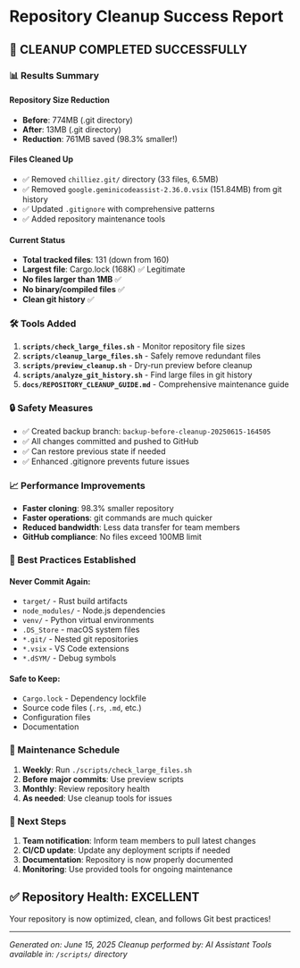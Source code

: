 # Repository Cleanup Success Report

## 🎉 CLEANUP COMPLETED SUCCESSFULLY

### 📊 Results Summary

#### Repository Size Reduction
- **Before**: 774MB (.git directory)
- **After**: 13MB (.git directory)
- **Reduction**: 761MB saved (98.3% smaller!)

#### Files Cleaned Up
- ✅ Removed `chilliez.git/` directory (33 files, 6.5MB)
- ✅ Removed `google.geminicodeassist-2.36.0.vsix` (151.84MB) from git history
- ✅ Updated `.gitignore` with comprehensive patterns
- ✅ Added repository maintenance tools

#### Current Status
- **Total tracked files**: 131 (down from 160)
- **Largest file**: Cargo.lock (168K) ✅ Legitimate
- **No files larger than 1MB** ✅
- **No binary/compiled files** ✅
- **Clean git history** ✅

### 🛠️ Tools Added

1. **`scripts/check_large_files.sh`** - Monitor repository file sizes
2. **`scripts/cleanup_large_files.sh`** - Safely remove redundant files  
3. **`scripts/preview_cleanup.sh`** - Dry-run preview before cleanup
4. **`scripts/analyze_git_history.sh`** - Find large files in git history
5. **`docs/REPOSITORY_CLEANUP_GUIDE.md`** - Comprehensive maintenance guide

### 🔒 Safety Measures

- ✅ Created backup branch: `backup-before-cleanup-20250615-164505`
- ✅ All changes committed and pushed to GitHub
- ✅ Can restore previous state if needed
- ✅ Enhanced .gitignore prevents future issues

### 📈 Performance Improvements

- **Faster cloning**: 98.3% smaller repository
- **Faster operations**: git commands are much quicker
- **Reduced bandwidth**: Less data transfer for team members
- **GitHub compliance**: No files exceed 100MB limit

### 🎯 Best Practices Established

#### Never Commit Again:
- `target/` - Rust build artifacts
- `node_modules/` - Node.js dependencies  
- `venv/` - Python virtual environments
- `.DS_Store` - macOS system files
- `*.git/` - Nested git repositories
- `*.vsix` - VS Code extensions
- `*.dSYM/` - Debug symbols

#### Safe to Keep:
- `Cargo.lock` - Dependency lockfile
- Source code files (`.rs`, `.md`, etc.)
- Configuration files
- Documentation

### 🔄 Maintenance Schedule

1. **Weekly**: Run `./scripts/check_large_files.sh`
2. **Before major commits**: Use preview scripts
3. **Monthly**: Review repository health
4. **As needed**: Use cleanup tools for issues

### 🚀 Next Steps

1. **Team notification**: Inform team members to pull latest changes
2. **CI/CD update**: Update any deployment scripts if needed
3. **Documentation**: Repository is now properly documented
4. **Monitoring**: Use provided tools for ongoing maintenance

## ✅ Repository Health: EXCELLENT

Your repository is now optimized, clean, and follows Git best practices!

---
*Generated on: June 15, 2025*
*Cleanup performed by: AI Assistant*
*Tools available in: `/scripts/` directory*
